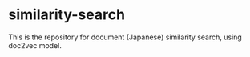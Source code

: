 # similarity-search
This is the repository for document (Japanese) similarity search, using doc2vec model.
